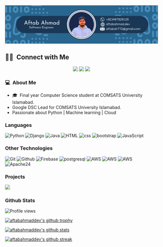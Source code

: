 [![](aftabahmadev.jpg)](https://aftabahmad.dev)

##  🤝🏻 &nbsp;Connect with Me

<p align="center">
<a href="https://aftabahmad.dev" target="_blank"><img src="https://img.shields.io/badge/-aftabahmad.dev-0077B5?style=flat-square&logo=Google-Chrome&logoColor=white"/></a>
<a href="https://www.linkedin.com/in/aftabahmaddev/" target="_blank"><img src="https://img.shields.io/badge/-aftabahmaddev-0077B5?style=flat-square&logo=Linkedin&logoColor=white"/></a>
<a href="mailto:aftabah772@gmail.com" target="_blank"><img src="https://img.shields.io/badge/-aftabah772@gmail.com-D14836?style=flat-square&logo=Gmail&logoColor=white"/></a>


<br>

### 💻 &nbsp;About Me 

- 🎓 &nbsp;Final year Computer Science student at COMSATS University Islamabad.
- Google DSC Lead for COMSATS University Islamabad.
- Passionate about Python | Machine learning | Cloud


### Languages

![Python](https://img.shields.io/badge/-Python-3776AB?&logo=Python&logoColor=white)
![Django](https://img.shields.io/badge/-Django-092E20?&logo=django&logoColor=white)
![Java](https://img.shields.io/badge/-Java-ED8B00?&logo=Java&logoColor=white)
![HTML](https://img.shields.io/badge/-html-E34F26?&logo=html5&logoColor=white)
![css](https://img.shields.io/badge/-css-1572B6?&logo=css3)
![bootstrap](https://img.shields.io/badge/-Bootstrap-563D7C?&logo=bootstrap&logoColor=white)
![JavaScript](https://img.shields.io/badge/-JavaScript-F7DF1E?&logo=JavaScript&logoColor=black)



### Other Technologies
![Git](https://img.shields.io/badge/-Git-F05032?&logo=git&logoColor=white)
![Github](https://img.shields.io/badge/-Github-100000?&logo=github&&logoColor=white)
![Firebase](https://img.shields.io/badge/-Firebase-ffca28?&logo=firebase&logoColor=black)
![postgresql](https://img.shields.io/badge/-postgresql-316192?&logo=postgresql&logoColor=white)
![AWS](https://img.shields.io/badge/-AWS|EC2-000?&logo=Amazon-AWS&logoColor=F90)
![AWS](https://img.shields.io/badge/-AWS|Lightsail-000?&logo=Amazon-AWS&logoColor=F90)
![AWS](https://img.shields.io/badge/-AWS|S3bucket-000?&logo=Amazon-AWS&logoColor=F90)
![Apache24](https://img.shields.io/badge/-Apache|Server-000?&logo=apache&logoColor=F90)


### Projects

[![](https://img.shields.io/badge/-%20Google%20Solution%20Challenge-000)](https://github.com/aftabah772/Social-Sapiens-Google-Solution-Challenge-Project)


### Github Stats

![Profile views](https://gpvc.arturio.dev/aftabah772)

[![aftabahmaddev's github trophy](https://github-profile-trophy.vercel.app/?username=aftabahmaddev&row=1)](https://github.com/aftabahmaddev/github-profile-trophy)

[![aftabahmaddev's github stats](https://github-readme-stats.vercel.app/api?username=aftabahmaddev&theme=blue-green)](https://github.com/aftabahmaddev/github-readme-stats)

[![aftabahmaddev's github streak](https://github-readme-streak-stats.herokuapp.com/?user=aftabahmaddev&theme=blue-green)](https://github.com/aftabahmaddev/github-readme-streak-stats)



